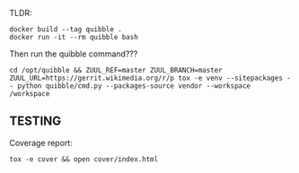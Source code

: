 TLDR:

	docker build --tag quibble .
	docker run -it --rm quibble bash

Then run the quibble command???

	cd /opt/quibble && ZUUL_REF=master ZUUL_BRANCH=master ZUUL_URL=https://gerrit.wikimedia.org/r/p tox -e venv --sitepackages -- python quibble/cmd.py --packages-source vendor --workspace /workspace

TESTING
-------

Coverage report:

    tox -e cover && open cover/index.html
